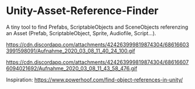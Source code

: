 # Unity-Asset-Reference-Finder
A tiny tool to find Prefabs, ScriptableObjects and SceneObjects referenzing an Asset (Prefab, ScriptableObject, Sprite, Audiofile, Script...).

https://cdn.discordapp.com/attachments/424263999819874304/686166033991598091/Aufnahme_2020_03_08_11_40_24_100.gif

https://cdn.discordapp.com/attachments/424263999819874304/686166076094021692/Aufnahme_2020_03_08_11_43_58_476.gif

Inspiration: https://www.powerhoof.com/find-object-references-in-unity/
